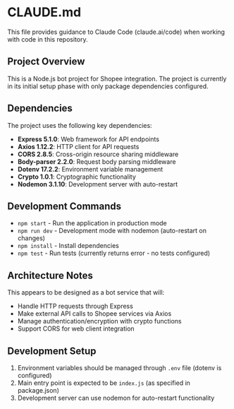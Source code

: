 # CLAUDE.md

This file provides guidance to Claude Code (claude.ai/code) when working with code in this repository.

## Project Overview

This is a Node.js bot project for Shopee integration. The project is currently in its initial setup phase with only package dependencies configured.

## Dependencies

The project uses the following key dependencies:
- **Express 5.1.0**: Web framework for API endpoints
- **Axios 1.12.2**: HTTP client for API requests
- **CORS 2.8.5**: Cross-origin resource sharing middleware
- **Body-parser 2.2.0**: Request body parsing middleware
- **Dotenv 17.2.2**: Environment variable management
- **Crypto 1.0.1**: Cryptographic functionality
- **Nodemon 3.1.10**: Development server with auto-restart

## Development Commands

- `npm start` - Run the application in production mode
- `npm run dev` - Development mode with nodemon (auto-restart on changes)
- `npm install` - Install dependencies
- `npm test` - Run tests (currently returns error - no tests configured)

## Architecture Notes

This appears to be designed as a bot service that will:
- Handle HTTP requests through Express
- Make external API calls to Shopee services via Axios
- Manage authentication/encryption with crypto functions
- Support CORS for web client integration

## Development Setup

1. Environment variables should be managed through `.env` file (dotenv is configured)
2. Main entry point is expected to be `index.js` (as specified in package.json)
3. Development server can use nodemon for auto-restart functionality